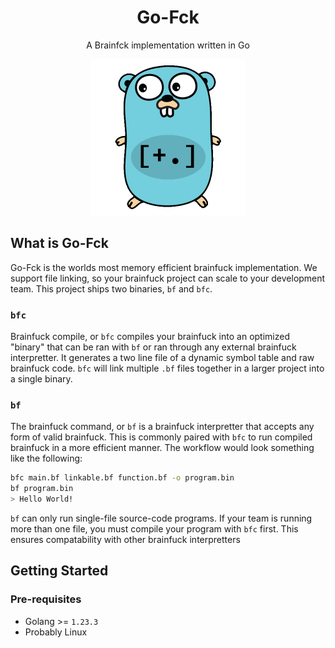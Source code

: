 <div align="center">

#  Go-Fck
A Brainfck implementation written in Go

<img src="./img/go-fck.png" alt="gopher" width="250" height="250">
</div>

## What is Go-Fck
Go-Fck is the worlds most memory efficient brainfuck implementation.
We support file linking, so your brainfuck project can scale to your development
team. This project ships two binaries, `bf` and `bfc`. 

### `bfc`
Brainfuck compile, or `bfc` compiles your brainfuck into an optimized "binary"
that can be ran with `bf` or ran through any external brainfuck interpretter.
It generates a two line file of a dynamic symbol table and raw brainfuck code.
`bfc` will link multiple `.bf` files together in a larger project into a single binary.
### `bf`
The brainfuck command, or `bf` is a brainfuck interpretter that accepts 
any form of valid brainfuck. This is commonly paired with `bfc` to run compiled brainfuck
in a more efficient manner. The workflow would look something like the following:

```bash
bfc main.bf linkable.bf function.bf -o program.bin
bf program.bin
> Hello World!
```

`bf` can only run single-file source-code programs. 
If your team is running more than one file, you must compile your
program with `bfc` first.  This ensures compatability with other brainfuck
interpretters

## Getting Started

### Pre-requisites
- Golang >= `1.23.3`
- Probably Linux



